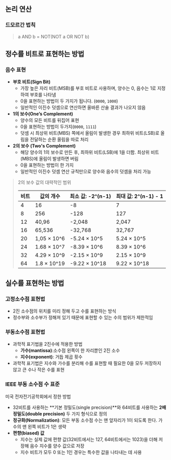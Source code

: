 ## 논리 연산

### 드모르간 법칙

> a AND b = NOT(NOT a OR NOT b)
> 

## 정수를 비트로 표현하는 방법

### 음수 표현

- **부호 비트(Sign Bit)**
    - 가장 높은 자리 비트(MSB)를 부호 비트로 사용하며, 양수는 0, 음수는 1로 지정하여 부호를 나타냄
    - 0을 표현하는 방법이 두 가지가 됩니다. (`0000`, `1000`)
    - 일반적인 이진수 덧셈으로 연산하면 올바른 산술 결과가 나오지 않음
- **1의 보수(One’s Complement)**
    - 양수의 모든 비트를 뒤집어 표현
    - 0을 표현하는 방법이 두가지(`0000`, `1111`)
    - 덧셈 시 최상위 비트(MBS) 쪽에서 올림이 발생한 경우 최하위 비트(LSB)로 올림을 전달하는 순환 올림을 따로 처리
- **2의 보수 (Two's Complement)**
    - 해당 양수의 1의 보수로 만든 후, 최하위 비트(LSB)에 1을 더함. 최상위 비트(MBS)에 올림이 발생하면 버림
    - 0을 표현하는 방법이 한 가지
    - 일반적인 이진수 덧셈 연산 규칙만으로 양수와 음수의 덧셈을 처리 가능

> 2의 보수 값의 대략적인 범위
> 
> 
> 
> | **비트** | **값의 개수** | **최소 값: -2^(n-1)** | **최대 값: 2^(n-1) - 1** |
> | --- | --- | --- | --- |
> | 4 | 16 | -8 | 7 |
> | 8 | 256 | -128 | 127 |
> | 12 | 40,96 | -2,048 | 2,047 |
> | 16 | 65,536 | -32,768 | 32,767 |
> | 20 | 1,05 × 10^6 | -5.24 × 10^5 | 5.24 × 10^5 |
> | 24 | 1.68  × 10^7 | -8.39 × 10^6 | 8.39 × 10^6 |
> | 32 | 4.29 × 10^9 | -2.15 × 10^9 | 2.15 × 10^9 |
> | 64 | 1.8 × 10^19 | -9.22 × 10^18 | 9.22 × 10^18 |

## 실수를 표현하는 방법

### 고정소수점 표현법

- 2진 소수점의 위치를 미리 정해 두고 수를 표현하는 방식
- 정수부와 소수부가 정해져 있기 때문에 표현할 수 있는 수의 범위가 제한적임

### 부동소수점 표현법

- 과학적 표기법을 2진수에 적용한 방법
    - **가수(mantissa)**:소수점 왼쪽이 한 자리뿐인 2진 소수
    - **지수(exponent)**: 거듭 제곱 횟수
- 과학적 표기법은 지수와 가수를 분리해 수를 표현할 때 필요한 0을 모두 저장하지 않고 큰 수나 작은 수를 표현

### IEEE 부동 소수점 수 표준

미국 전자전기공학회에서 정한 방법

- 32비트를 사용하는 **기본 정밀도(single precision)**와 64비트를 사용하는 **2배 정밀도(double precision)**  두 가지 형식으로 정의
- **정규화(Normalization)**:  모든 부동 소수점 수는 맨 앞자리가 1이 되도록 한다. 가수의 맨 왼쪽 비트가 1은 생략
- **편향(biased) 값**
    - 지수는 실제 값에 편향 값(32비트에서는 127, 64비트에서는 1023)을 더해 저장해 음수 지수를 양수 값으로 저장
    - 지수 비트가 모두 0 또는 1인 경우는 특수한 값을 나타내는 데 사용